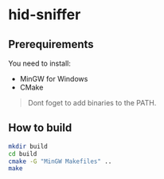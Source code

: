 # hid-sniffer

## Prerequirements

You need to install:
  - MinGW for Windows
  - CMake

> Dont foget to add binaries to the PATH.

## How to build

```sh
mkdir build
cd build
cmake -G "MinGW Makefiles" ..
make
```